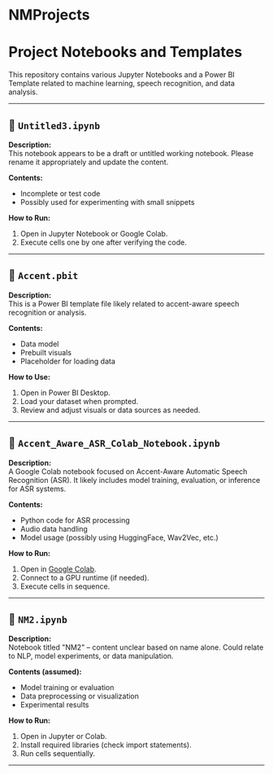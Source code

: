 # NMProjects


# Project Notebooks and Templates

This repository contains various Jupyter Notebooks and a Power BI Template related to machine learning, speech recognition, and data analysis.

---

## 📘 `Untitled3.ipynb`

**Description:**  
This notebook appears to be a draft or untitled working notebook. Please rename it appropriately and update the content.

**Contents:**  
- Incomplete or test code
- Possibly used for experimenting with small snippets

**How to Run:**  
1. Open in Jupyter Notebook or Google Colab.
2. Execute cells one by one after verifying the code.

---

## 📘 `Accent.pbit`

**Description:**  
This is a Power BI template file likely related to accent-aware speech recognition or analysis.

**Contents:**  
- Data model
- Prebuilt visuals
- Placeholder for loading data

**How to Use:**  
1. Open in Power BI Desktop.
2. Load your dataset when prompted.
3. Review and adjust visuals or data sources as needed.

---

## 📘 `Accent_Aware_ASR_Colab_Notebook.ipynb`

**Description:**  
A Google Colab notebook focused on Accent-Aware Automatic Speech Recognition (ASR). It likely includes model training, evaluation, or inference for ASR systems.

**Contents:**  
- Python code for ASR processing
- Audio data handling
- Model usage (possibly using HuggingFace, Wav2Vec, etc.)

**How to Run:**  
1. Open in [Google Colab](https://colab.research.google.com).
2. Connect to a GPU runtime (if needed).
3. Execute cells in sequence.

---

## 📘 `NM2.ipynb`

**Description:**  
Notebook titled "NM2" – content unclear based on name alone. Could relate to NLP, model experiments, or data manipulation.

**Contents (assumed):**  
- Model training or evaluation
- Data preprocessing or visualization
- Experimental results

**How to Run:**  
1. Open in Jupyter or Colab.
2. Install required libraries (check import statements).
3. Run cells sequentially.

---
